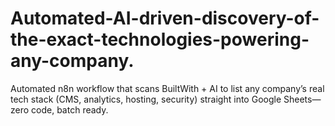 # Automated-AI-driven-discovery-of-the-exact-technologies-powering-any-company.
Automated n8n workflow that scans BuiltWith + AI to list any company’s real tech stack (CMS, analytics, hosting, security) straight into Google Sheets—zero code, batch ready.
